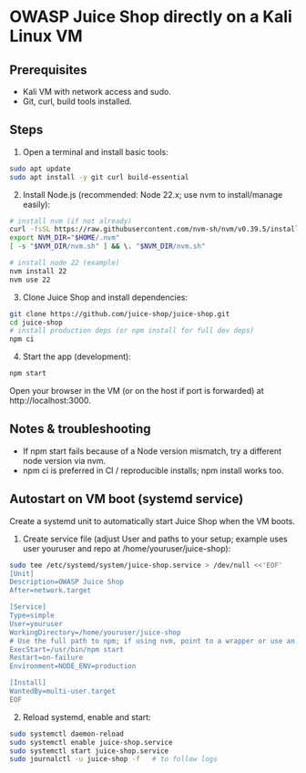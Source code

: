# OWASP Juice Shop directly on a Kali Linux VM

## Prerequisites

- Kali VM with network access and sudo.
- Git, curl, build tools installed.

## Steps

1. Open a terminal and install basic tools:

```bash
sudo apt update
sudo apt install -y git curl build-essential
```

2. Install Node.js (recommended: Node 22.x; use nvm to install/manage easily):

```bash
# install nvm (if not already)
curl -fsSL https://raw.githubusercontent.com/nvm-sh/nvm/v0.39.5/install.sh | bash
export NVM_DIR="$HOME/.nvm"
[ -s "$NVM_DIR/nvm.sh" ] && \. "$NVM_DIR/nvm.sh"

# install node 22 (example)
nvm install 22
nvm use 22
```

3.  Clone Juice Shop and install dependencies:

```bash
git clone https://github.com/juice-shop/juice-shop.git
cd juice-shop
# install production deps (or npm install for full dev deps)
npm ci
```

4. Start the app (development):

```bash
npm start
```

Open your browser in the VM (or on the host if port is forwarded) at http://localhost:3000.

## Notes & troubleshooting

- If npm start fails because of a Node version mismatch, try a different node version via nvm.
- npm ci is preferred in CI / reproducible installs; npm install works too.

## Autostart on VM boot (systemd service)

Create a systemd unit to automatically start Juice Shop when the VM boots.

1. Create service file (adjust User and paths to your setup; example uses user youruser and repo at /home/youruser/juice-shop):

```bash
sudo tee /etc/systemd/system/juice-shop.service > /dev/null <<'EOF'
[Unit]
Description=OWASP Juice Shop
After=network.target

[Service]
Type=simple
User=youruser
WorkingDirectory=/home/youruser/juice-shop
# Use the full path to npm; if using nvm, point to a wrapper or use an ExecStart script
ExecStart=/usr/bin/npm start
Restart=on-failure
Environment=NODE_ENV=production

[Install]
WantedBy=multi-user.target
EOF
```

2. Reload systemd, enable and start:

```bash
sudo systemctl daemon-reload
sudo systemctl enable juice-shop.service
sudo systemctl start juice-shop.service
sudo journalctl -u juice-shop -f   # to follow logs
```